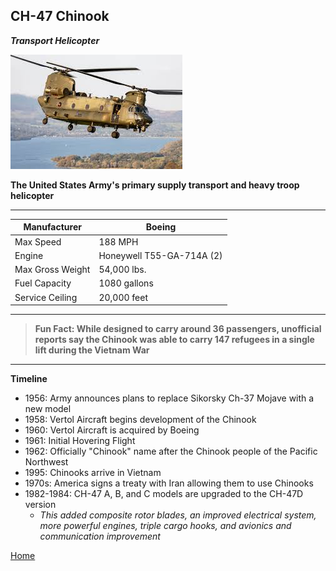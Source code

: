 ## CH-47 Chinook
_**Transport Helicopter**_

![Chinook](download-2.jpg)

**The United States Army's primary supply transport and heavy troop helicopter**

---



| Manufacturer | Boeing |
| ----------- | ----------- |
|  Max Speed | 188 MPH |
| Engine | Honeywell T55-GA-714A (2)  |
| Max Gross Weight | 54,000 lbs. |
| Fuel Capacity | 1080 gallons | 
| Service Ceiling | 20,000 feet | 
---
> **Fun Fact: While designed to carry around 36 passengers, unofficial reports say the Chinook was able to carry 147 refugees in a single lift during the Vietnam War**
---
**Timeline**
- 1956: Army announces plans to replace Sikorsky Ch-37 Mojave with a new model
- 1958: Vertol Aircraft begins development of the Chinook
- 1960: Vertol Aircraft is acquired by Boeing
- 1961: Initial Hovering Flight
- 1962: Officially "Chinook" name after the Chinook people of the Pacific Northwest
- 1995: Chinooks arrive in Vietnam
- 1970s: America signs a treaty with Iran allowing them to use Chinooks
- 1982-1984: CH-47 A, B, and C models are upgraded to the CH-47D version
  - _This added composite rotor blades, an improved electrical system, more powerful engines, triple cargo hooks, and avionics and communication improvement_





 [Home](README.md)

  
